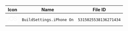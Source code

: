 | Icon | Name | File ID |
| ---  | ---  | ---     |
| ![](BuildSettings.iPhone%20On.png) | `BuildSettings.iPhone On` | `5315025538136271434` |
